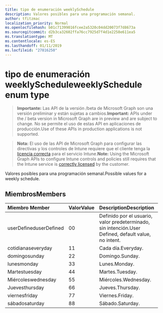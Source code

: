 ```yaml
---
title: tipo de enumeración weeklySchedule
description: Valores posibles para una programación semanal.
author: tfitzmac
localization_priority: Normal
ms.openlocfilehash: b01c71399016fcee2a5320c04dd20073f7d8673a
ms.sourcegitcommit: d2b3ca32602ffa76cc7925d7f4d1e2258e611ea5
ms.translationtype: MT
ms.contentlocale: es-ES
ms.lasthandoff: 01/11/2019
ms.locfileid: "27816250"
---
```

# <a name="weeklyschedule-enum-type"></a><span data-ttu-id="1b898-103">tipo de enumeración weeklySchedule</span><span class="sxs-lookup"><span data-stu-id="1b898-103">weeklySchedule enum type</span></span>

> <span data-ttu-id="1b898-104">**Importante:** Las API de la versión /beta de Microsoft Graph son una versión preliminar y están sujetas a cambios.</span><span class="sxs-lookup"><span data-stu-id="1b898-104">**Important:** APIs under the / beta version in Microsoft Graph are in preview and are subject to change.</span></span> <span data-ttu-id="1b898-105">No se permite el uso de estas API en aplicaciones de producción.</span><span class="sxs-lookup"><span data-stu-id="1b898-105">Use of these APIs in production applications is not supported.</span></span>

> <span data-ttu-id="1b898-106">**Nota:** El uso de las API de Microsoft Graph para configurar las directivas y los controles de Intune requiere que el cliente tenga la [licencia correcta](https://go.microsoft.com/fwlink/?linkid=839381) para el servicio Intune.</span><span class="sxs-lookup"><span data-stu-id="1b898-106">**Note:** Using the Microsoft Graph APIs to configure Intune controls and policies still requires that the Intune service is [correctly licensed](https://go.microsoft.com/fwlink/?linkid=839381) by the customer.</span></span>

<span data-ttu-id="1b898-107">Valores posibles para una programación semanal.</span><span class="sxs-lookup"><span data-stu-id="1b898-107">Possible values for a weekly schedule.</span></span>
## <a name="members"></a><span data-ttu-id="1b898-108">Miembros</span><span class="sxs-lookup"><span data-stu-id="1b898-108">Members</span></span>
|<span data-ttu-id="1b898-109">Miembro	</span><span class="sxs-lookup"><span data-stu-id="1b898-109">Member</span></span>|<span data-ttu-id="1b898-110">Valor</span><span class="sxs-lookup"><span data-stu-id="1b898-110">Value</span></span>|<span data-ttu-id="1b898-111">Description</span><span class="sxs-lookup"><span data-stu-id="1b898-111">Description</span></span>|
|:---|:---|:---|
|<span data-ttu-id="1b898-112">userDefined</span><span class="sxs-lookup"><span data-stu-id="1b898-112">userDefined</span></span>|<span data-ttu-id="1b898-113">0</span><span class="sxs-lookup"><span data-stu-id="1b898-113">0</span></span>|<span data-ttu-id="1b898-114">Definido por el usuario, valor predeterminado, sin intención.</span><span class="sxs-lookup"><span data-stu-id="1b898-114">User Defined, default value, no intent.</span></span>|
|<span data-ttu-id="1b898-115">cotidianas</span><span class="sxs-lookup"><span data-stu-id="1b898-115">everyday</span></span>|<span data-ttu-id="1b898-116">1</span><span class="sxs-lookup"><span data-stu-id="1b898-116">1</span></span>|<span data-ttu-id="1b898-117">Cada día.</span><span class="sxs-lookup"><span data-stu-id="1b898-117">Everyday.</span></span>|
|<span data-ttu-id="1b898-118">domingo</span><span class="sxs-lookup"><span data-stu-id="1b898-118">sunday</span></span>|<span data-ttu-id="1b898-119">2</span><span class="sxs-lookup"><span data-stu-id="1b898-119">2</span></span>|<span data-ttu-id="1b898-120">Domingo.</span><span class="sxs-lookup"><span data-stu-id="1b898-120">Sunday.</span></span>|
|<span data-ttu-id="1b898-121">lunes</span><span class="sxs-lookup"><span data-stu-id="1b898-121">monday</span></span>|<span data-ttu-id="1b898-122">3</span><span class="sxs-lookup"><span data-stu-id="1b898-122">3</span></span>|<span data-ttu-id="1b898-123">Lunes.</span><span class="sxs-lookup"><span data-stu-id="1b898-123">Monday.</span></span>|
|<span data-ttu-id="1b898-124">Martes</span><span class="sxs-lookup"><span data-stu-id="1b898-124">tuesday</span></span>|<span data-ttu-id="1b898-125">4</span><span class="sxs-lookup"><span data-stu-id="1b898-125">4</span></span>|<span data-ttu-id="1b898-126">Martes.</span><span class="sxs-lookup"><span data-stu-id="1b898-126">Tuesday.</span></span>|
|<span data-ttu-id="1b898-127">Miércoles</span><span class="sxs-lookup"><span data-stu-id="1b898-127">wednesday</span></span>|<span data-ttu-id="1b898-128">5</span><span class="sxs-lookup"><span data-stu-id="1b898-128">5</span></span>|<span data-ttu-id="1b898-129">Miércoles.</span><span class="sxs-lookup"><span data-stu-id="1b898-129">Wednesday.</span></span>|
|<span data-ttu-id="1b898-130">Jueves</span><span class="sxs-lookup"><span data-stu-id="1b898-130">thursday</span></span>|<span data-ttu-id="1b898-131">6</span><span class="sxs-lookup"><span data-stu-id="1b898-131">6</span></span>|<span data-ttu-id="1b898-132">Jueves.</span><span class="sxs-lookup"><span data-stu-id="1b898-132">Thursday.</span></span>|
|<span data-ttu-id="1b898-133">viernes</span><span class="sxs-lookup"><span data-stu-id="1b898-133">friday</span></span>|<span data-ttu-id="1b898-134">7</span><span class="sxs-lookup"><span data-stu-id="1b898-134">7</span></span>|<span data-ttu-id="1b898-135">Viernes.</span><span class="sxs-lookup"><span data-stu-id="1b898-135">Friday.</span></span>|
|<span data-ttu-id="1b898-136">sábado</span><span class="sxs-lookup"><span data-stu-id="1b898-136">saturday</span></span>|<span data-ttu-id="1b898-137">8</span><span class="sxs-lookup"><span data-stu-id="1b898-137">8</span></span>|<span data-ttu-id="1b898-138">Sábado.</span><span class="sxs-lookup"><span data-stu-id="1b898-138">Saturday.</span></span>|






